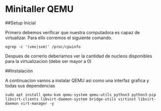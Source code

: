 # Minitaller QEMU
##Setup Inicial

Primero debemos verificar que nuestra computadora es capaz de virtualizar. Para ello corremos el siguiente comando.
```
egrep -c '(vmx|svm)' /proc/cpuinfo
```
Despues de correrlo deberiamos ver la cantidad de nucleos disponibles para la virtualizacion (debe ser mayor a 0)

##Instalación

A continuacion vamos a instalar QEMU asi como una interfaz grafica y todas sus dependencias
```
sudo apt install qemu-kvm qemu-system qemu-utils python3 python3-pip libvirt-clients libvirt-daemon-system bridge-utils virtinst libvirt-daemon virt-manager -y
```

